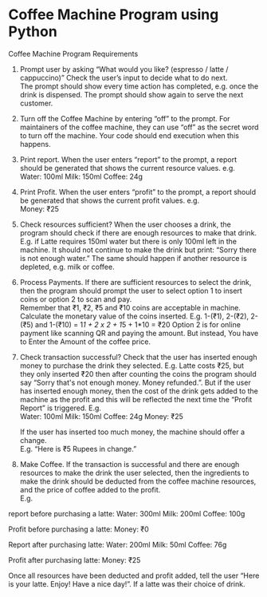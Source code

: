 # Coffee Machine Program using Python

Coffee Machine Program Requirements
 
 
 
1.	Prompt user by asking “What would you like? (espresso / latte / cappuccino)” 
 	Check the user’s input to decide what to do next.  
 	The prompt should show every time action has completed, e.g. once the drink is dispensed. The prompt should show again to serve the next customer. 
 
2.	Turn off the Coffee Machine by entering “off” to the prompt. 
 	For maintainers of the coffee machine, they can use “off” as the secret word to turn off the machine. Your code should end execution when this happens. 
 
3.	Print report. 
 	When the user enters “report” to the prompt, a report should be generated that shows the current resource values. e.g.  
Water: 100ml 
Milk: 150ml 
Coffee: 24g 

4.	Print Profit.
 	When the user enters “profit” to the prompt, a report should be generated that shows the current profit values. e.g.  
 	Money: ₹25 

5.	Check resources sufficient? 
 	When the user chooses a drink, the program should check if there are enough resources to make that drink.  
 	E.g. if Latte requires 150ml water but there is only 100ml left in the machine. It should not continue to make the drink but print: “Sorry there is not enough water.” 
 	The same should happen if another resource is depleted, e.g. milk or coffee. 
 
6.	Process Payments. 
 	If there are sufficient resources to select the drink, then the program should prompt the user to select option 1 to insert coins or option 2 to scan and pay.  
 	Remember that ₹1, ₹2, ₹5 and ₹10 coins are acceptable in machine.
 	Calculate the monetary value of the coins inserted. E.g. 1-(₹1), 2-(₹2), 2-(₹5) and 1-(₹10)  = 1*1 + 2 x 2 + 1*5 + 1*10 = ₹20
 	Option 2 is for online payment like scanning QR and paying the amount. But instead, You have to Enter the Amount of the coffee price. 

 
7.	Check transaction successful? 
 	Check that the user has inserted enough money to purchase the drink they selected. E.g. Latte costs ₹25, but they only inserted ₹20 then after counting the coins the program should say “Sorry that's not enough money. Money refunded.”. 
 	But if the user has inserted enough money, then the cost of the drink gets added to the machine as the profit and this will be reflected the next time the “Profit Report” is triggered. E.g.  
Water: 100ml 
Milk: 150ml 
Coffee: 24g 
Money: ₹25 

 	If the user has inserted too much money, the machine should offer a change.  
E.g. “Here is ₹5 Rupees in change.”
 
 
8.	Make Coffee. 
 	If the transaction is successful and there are enough resources to make the drink the user selected, then the ingredients to make the drink should be deducted from the coffee machine resources, and the price of coffee added to the profit.  
  E.g. 

report before purchasing a latte: 
Water: 300ml 
Milk: 200ml 
Coffee: 100g 

Profit before purchasing a latte:
Money: ₹0 
 
Report after purchasing latte: 
Water: 200ml 
Milk: 50ml 
Coffee: 76g 

Profit after purchasing latte:
Money: ₹25 
 
Once all resources have been deducted and profit added, tell the user “Here is your latte. Enjoy! Have a nice day!”. If a latte was their choice of drink. 
 
 
